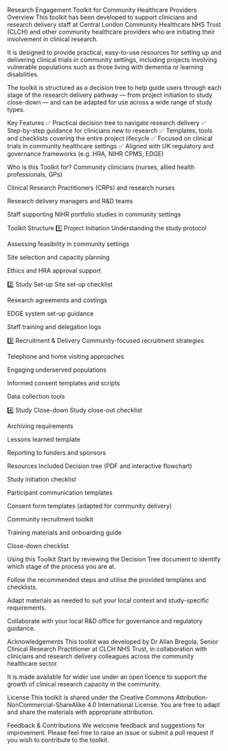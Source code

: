 Research Engagement Toolkit for Community Healthcare Providers
Overview
This toolkit has been developed to support clinicians and research delivery staff at Central London Community Healthcare NHS Trust (CLCH) and other community healthcare providers who are initiating their involvement in clinical research.

It is designed to provide practical, easy-to-use resources for setting up and delivering clinical trials in community settings, including projects involving vulnerable populations such as those living with dementia or learning disabilities.

The toolkit is structured as a decision tree to help guide users through each stage of the research delivery pathway — from project initiation to study close-down — and can be adapted for use across a wide range of study types.

Key Features
✅ Practical decision tree to navigate research delivery
✅ Step-by-step guidance for clinicians new to research
✅ Templates, tools and checklists covering the entire project lifecycle
✅ Focused on clinical trials in community healthcare settings
✅ Aligned with UK regulatory and governance frameworks (e.g. HRA, NIHR CPMS, EDGE)

Who is this Toolkit for?
Community clinicians (nurses, allied health professionals, GPs)

Clinical Research Practitioners (CRPs) and research nurses

Research delivery managers and R&D teams

Staff supporting NIHR portfolio studies in community settings

Toolkit Structure
1️⃣ Project Initiation
Understanding the study protocol

Assessing feasibility in community settings

Site selection and capacity planning

Ethics and HRA approval support

2️⃣ Study Set-up
Site set-up checklist

Research agreements and costings

EDGE system set-up guidance

Staff training and delegation logs

3️⃣ Recruitment & Delivery
Community-focused recruitment strategies

Telephone and home visiting approaches

Engaging underserved populations

Informed consent templates and scripts

Data collection tools

4️⃣ Study Close-down
Study close-out checklist

Archiving requirements

Lessons learned template

Reporting to funders and sponsors

Resources Included
Decision tree (PDF and interactive flowchart)

Study initiation checklist

Participant communication templates

Consent form templates (adapted for community delivery)

Community recruitment toolkit

Training materials and onboarding guide

Close-down checklist

Using this Toolkit
Start by reviewing the Decision Tree document to identify which stage of the process you are at.

Follow the recommended steps and utilise the provided templates and checklists.

Adapt materials as needed to suit your local context and study-specific requirements.

Collaborate with your local R&D office for governance and regulatory guidance.

Acknowledgements
This toolkit was developed by Dr Allan Bregola, Senior Clinical Research Practitioner at CLCH NHS Trust, in collaboration with clinicians and research delivery colleagues across the community healthcare sector.

It is made available for wider use under an open licence to support the growth of clinical research capacity in the community.

License
This toolkit is shared under the Creative Commons Attribution-NonCommercial-ShareAlike 4.0 International License.
You are free to adapt and share the materials with appropriate attribution.

Feedback & Contributions
We welcome feedback and suggestions for improvement.
Please feel free to raise an issue or submit a pull request if you wish to contribute to the toolkit.
